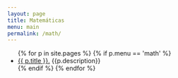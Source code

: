 ```yaml
---
layout: page
title: Matemáticas
menu: main
permalink: /math/
---
```


<ul>
    {% for p in site.pages %}
        {% if p.menu == 'math' %}
            <li><a href="{{ p.url }}">{{ p.title }}.</a> {{p.description}}</li>
        {% endif %}
    {% endfor %}
</ul>